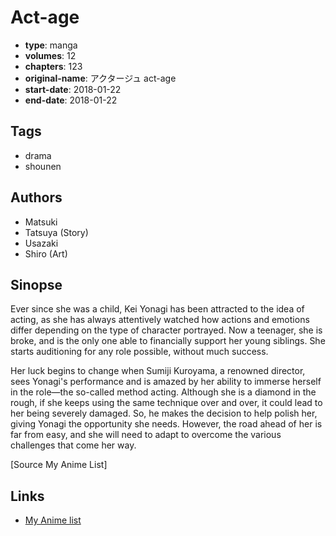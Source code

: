 # Act-age

-   **type**: manga
-   **volumes**: 12
-   **chapters**: 123
-   **original-name**: アクタージュ act-age
-   **start-date**: 2018-01-22
-   **end-date**: 2018-01-22

## Tags

-   drama
-   shounen

## Authors

-   Matsuki
-   Tatsuya (Story)
-   Usazaki
-   Shiro (Art)

## Sinopse

Ever since she was a child, Kei Yonagi has been attracted to the idea of acting, as she has always attentively watched how actions and emotions differ depending on the type of character portrayed. Now a teenager, she is broke, and is the only one able to financially support her young siblings. She starts auditioning for any role possible, without much success.

Her luck begins to change when Sumiji Kuroyama, a renowned director, sees Yonagi's performance and is amazed by her ability to immerse herself in the role—the so-called method acting. Although she is a diamond in the rough, if she keeps using the same technique over and over, it could lead to her being severely damaged. So, he makes the decision to help polish her, giving Yonagi the opportunity she needs. However, the road ahead of her is far from easy, and she will need to adapt to overcome the various challenges that come her way.

[Source My Anime List]

## Links

-   [My Anime list](https://myanimelist.net/manga/112115/Act-age)
